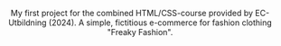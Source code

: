  <p align="center">My first project for the combined HTML/CSS-course provided by EC-Utbildning (2024).
A simple, fictitious e-commerce for fashion clothing "Freaky Fashion".</p>

